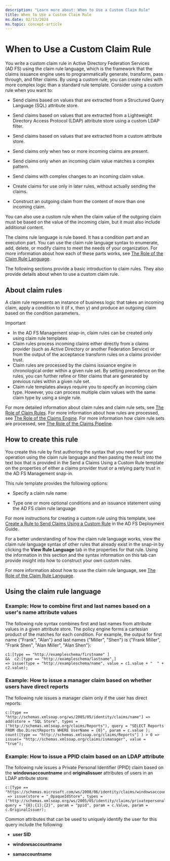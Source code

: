 ```yaml
---
description: "Learn more about: When to Use a Custom Claim Rule"
title: When to Use a Custom Claim Rule
ms.date: 02/13/2024
ms.topic: concept-article
---
```



# When to Use a Custom Claim Rule
You write a custom claim rule in Active Directory Federation Services \(AD FS\) using the claim rule language, which is the framework that the claims issuance engine uses to programmatically generate, transform, pass through, and filter claims. By using a custom rule, you can create rules with more complex logic than a standard rule template. Consider using a custom rule when you want to:

-   Send claims based on values that are extracted from a Structured Query Language \(SQL\) attribute store.

-   Send claims based on values that are extracted from a Lightweight Directory Access Protocol \(LDAP\) attribute store using a custom LDAP filter.

-   Send claims based on values that are extracted from a custom attribute store.

-   Send claims only when two or more incoming claims are present.

-   Send claims only when an incoming claim value matches a complex pattern.

-   Send claims with complex changes to an incoming claim value.

-   Create claims for use only in later rules, without actually sending the claims.

-   Construct an outgoing claim from the content of more than one incoming claim.

You can also use a custom rule when the claim value of the outgoing claim must be based on the value of the incoming claim, but it must also include additional content.

The claims rule language is rule based. It has a condition part and an execution part. You can use the claim rule language syntax to enumerate, add, delete, or modify claims to meet the needs of your organization. For more information about how each of these parts works, see [The Role of the Claim Rule Language](The-Role-of-the-Claim-Rule-Language.md).

The following sections provide a basic introduction to claim rules. They also provide details about when to use a custom claim rule.

## About claim rules
A claim rule represents an instance of business logic that takes an incoming claim, apply a condition to it \(if x, then y\) and produce an outgoing claim based on the condition parameters.

> [!IMPORTANT]
> -   In the AD FS Management snap\-in, claim rules can be created only using claim rule templates
> -   Claim rules process incoming claims either directly from a claims provider \(such as Active Directory or another Federation Service\) or from the output of the acceptance transform rules on a claims provider trust.
> -   Claim rules are processed by the claims issuance engine in chronological order within a given rule set. By setting precedence on the rules, you can further refine or filter claims that are generated by previous rules within a given rule set.
> -   Claim rule templates always require you to specify an incoming claim type. However, you can process multiple claim values with the same claim type by using a single rule.

For more detailed information about claim rules and claim rule sets, see [The Role of Claim Rules](The-Role-of-Claim-Rules.md). For more information about how rules are processed, see [The Role of the Claims Engine](The-Role-of-the-Claims-Engine.md). For more information how claim rule sets are processed, see [The Role of the Claims Pipeline](The-Role-of-the-Claims-Pipeline.md).

## How to create this rule
You create this rule by first authoring the syntax that you need for your operation using the claim rule language and then pasting the result into the text box that is provided in the Send a Claims Using a Custom Rule template on the properties of either a claims provider trust or a relying party trust in the AD FS Management snap\-in.

This rule template provides the following options:

-   Specify a claim rule name

-   Type one or more optional conditions and an issuance statement using the AD FS claim rule language

For more instructions for creating a custom rule using this template, see [Create a Rule to Send Claims Using a Custom Rule](/previous-versions/windows/it-pro/windows-server-2012-R2-and-2012/dd807049(v=ws.11)) in the AD FS Deployment Guide.

For a better understanding of how the claim rule language works, view the claim rule language syntax of other rules that already exist in the snap\-in by clicking the **View Rule Language** tab in the properties for that rule. Using the information in this section and the syntax information on this tab can provide insight into how to construct your own custom rules.

For more information about how to use the claim rule language, see [The Role of the Claim Rule Language](The-Role-of-the-Claim-Rule-Language.md).

## Using the claim rule language

### Example: How to combine first and last names based on a user's name attribute values
The following rule syntax combines first and last names from attribute values in a given attribute store. The policy engine forms a cartesian product of the matches for each condition. For example, the output for first name {"Frank", "Alan"} and last names {"Miller", "Shen"} is {"Frank Miller", "Frank Shen", "Alan Miller", "Alan Shen"}:

```
c1:[type == "http://exampleschema/firstname" ]
&&  c2:[type == "http://exampleschema/lastname",]
=> issue(type = "http://exampleschema/name", value = c1.value + "  " + c2.value);
```

### Example: How to issue a manager claim based on whether users have direct reports
The following rule issues a manager claim only if the user has direct reports:

```
c:[type == "http://schemas.xmlsoap.org/ws/2005/05/identity/claims/name"] => add(store = "SQL Store", types = ("http://schemas.xmlsoap.org/claims/Reports"), query = "SELECT Reports FROM dbo.DirectReports WHERE UserName = {0}", param = c.value );
count([type == "http://schemas.xmlsoap.org/claims/Reports"] ) > 0 => issue(= "http://schemas.xmlsoap.org/claims/ismanager", value = "true");
```

### Example: How to issue a PPID claim based on an LDAP attribute
The following rule issues a Private Personal Identifier \(PPID\) claim based on the **windowsaccountname** and **originalissuer** attributes of users in an LDAP attribute store:

```
c:[Type == "https://schemas.microsoft.com/ws/2008/06/identity/claims/windowsaccountname"]
 => issue(store = "_OpaqueIdStore", types = ("http://schemas.xmlsoap.org/ws/2005/05/identity/claims/privatepersonalidentifier"), query = "{0};{1};{2}", param = "ppid", param = c.Value, param = c.OriginalIssuer);
```

Common attributes that can be used to uniquely identify the user for this query include the following:

-   **user SID**

-   **windowsaccountname**

-   **samaccountname**

